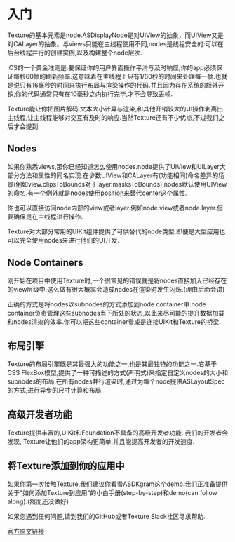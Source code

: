 # 入门
Texture的基本元素是node.ASDisplayNode是对UIView的抽象，而UIView又是对CALayer的抽象。与views只能在主线程使用不同,nodes是线程安全的:可以在后台线程并行的创建实例,以及构建整个node层次.

iOS的一个黄金准则是:要保证你的用户界面操作平滑与及时响应,你的app必须保证每秒60帧的刷新频率.这意味着在主线程上只有1/60秒的时间来处理每一帧.也就是说只有16毫秒的时间来执行布局与渲染操作的代码.并且因为存在系统的额外开销,你的代码通常只有在10毫秒之内执行完毕,才不会导致丢帧.

Texture能让你把图片解码,文本大小计算与渲染,和其他开销较大的UI操作剥离出主线程,让主线程能够对交互有及时的响应.当然Texture还有不少优点,不过我们之后才会提到.

## Nodes
如果你熟悉views,那你已经知道怎么使用nodes.node提供了UIView和UILayer大部分方法和属性的同名实现.在少数UIView和CALayer有(功能相同)命名差异的场景(例如view.clipsToBounds对于layer.masksToBounds),nodes默认使用UIView的命名.有一个例外就是nodes使用position来替代center这个属性.

你也可以直接访问node内部的view或者layer.例如node.view或者node.layer.但要确保是在主线程进行操作.

Texture对大部分常用的UIKit组件提供了可供替代的node类型.即便是大型应用也可以完全使用nodes来进行他们的UI开发.

## Node Containers

刚开始在项目中使用Texture时,一个很常见的错误就是将nodes直接加入已经存在的view层级中.这么做有很大概率会造成nodes在渲染时发生闪烁.(理由后面会讲)

正确的方式是将nodes以subnodes的方式添加到node container中.node container负责管理这些subnodes当下所处的状态,以此来尽可能的提升数据加载和nodes渲染的效率.你可以把这些container看成是连接UIKit和Texture的桥梁.

## 布局引擎

Texture的布局引擎既是其最强大的功能之一,也是其最独特的功能之一.它基于CSS FlexBox模型,提供了一种可描述的方式(声明式)来指定自定义nodes的大小和subnodes的布局.在所有nodes并行渲染时,通过为每个node提供ASLayoutSpec的方式,进行异步的尺寸计算和布局.

## 高级开发者功能
Texture提供丰富的,UIKit和Foundation不具备的高级开发者功能.
我们的开发者会发现, Texture让他们的app架构更简单,并且能提高开发者的开发速度.

## 将Texture添加到你的应用中 
如果你第一次接触Texture,我们建议你看看ASDKgram这个demo.我们正准备提供关于"如何添加Texture到应用"的小白手册(step-by-step)和demo(can follow along).(然而还没做好)

如果您遇到任何问题,请到我们的GitHub或者Texture Slack社区寻求帮助.

[官方原文链接](http://texturegroup.org/docs/getting-started.html)
